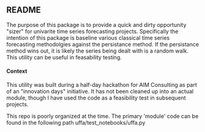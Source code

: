 ## README
The purpose of this package is to provide a quick and dirty opportunity "sizer" for univarite time series forecasting projects.  Specifically the intention of this package is baseline various classical time series forecasting methodolgies against the persistance method.  If the persistance method wins out, it is likely the series being dealt with is a random walk. This utility can be useful in feasability testing.  

#### Context
This utility was built during a half-day hackathon for AIM Consulting as part of an "innovation days" initiative.  It has not been cleaned up into an actual module, though I have used the code as a feasibility test in subsequent projects.

This repo is poorly organized at the time. The primary 'module' code can be found in the following path uffa/test_notebooks/uffa.py
